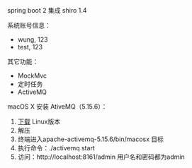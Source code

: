 spring boot 2 集成 shiro 1.4 

系统账号信息：
- wung, 123
- test, 123

其它功能：
- MockMvc
- 定时任务
- ActiveMQ

macOS X 安装 AtiveMQ（5.15.6）：
1. [下载](http://activemq.apache.org/activemq-5156-release.html) Linux版本
2. 解压
3. 终端进入apache-activemq-5.15.6/bin/macosx 目标
4. 执行命令：./activemq start
5. 访问：http://localhost:8161/admin 用户名和密码都为admin
